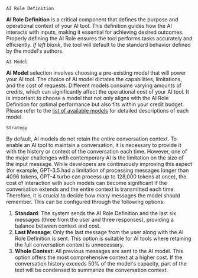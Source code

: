 `AI Role Definition`

**AI Role Definition** is a critical component that defines the purpose and operational context of your AI tool. This definition guides how the AI interacts with inputs, making it essential for achieving desired outcomes. Properly defining the AI Role ensures the tool performs tasks accurately and efficiently.
_If left blank_, the tool will default to the standard behavior defined by the model's authors.


`AI Model`

**AI Model** selection involves choosing a pre-existing model that will power your AI tool. The choice of AI model dictates the capabilities, limitations, and the cost of requests. Different models consume varying amounts of credits, which can significantly affect the operational cost of your AI tool. It is important to choose a model that not only aligns with the AI Role Definition for optimal performance but also fits within your credit budget. Please refer to the [list of available models](/docs/creating-ai-tools/available_models/) for detailed descriptions of each model.

`Strategy`

By default, AI models do not retain the entire conversation context. To enable an AI tool to maintain a conversation, it is necessary to provide it with the history or context of the conversation each time. However, one of the major challenges with contemporary AI is the limitation on the size of the input message. While developers are continuously improving this aspect (for example, GPT-3.5 had a limitation of processing messages longer than 4096 tokens, GPT-4 turbo can process up to 128,000 tokens at once), the cost of interaction with such models can become significant if the conversation extends and the entire context is transmitted each time. Therefore, it is crucial to decide how many messages the model should remember. This can be configured through the following options:

1. **Standard**: The system sends the AI Role Definition and the last six messages (three from the user and three responses), providing a balance between context and cost.
2. **Last Message**: Only the last message from the user along with the AI Role Definition is sent. This option is suitable for AI tools where retaining the full conversation context is unnecessary.
3. **Whole Context**: All previous messages are sent to the AI model. This option offers the most comprehensive context at a higher cost. If the conversation history exceeds 50% of the model's capacity, part of the text will be condensed to summarize the conversation context.